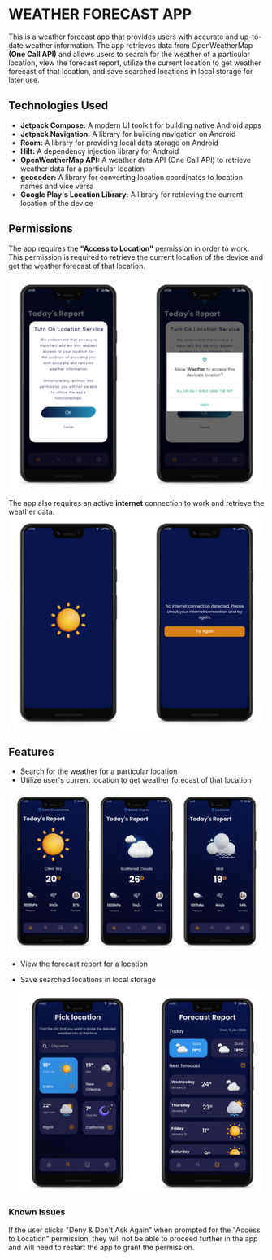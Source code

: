 # WEATHER FORECAST APP
This is a weather forecast app that provides users with accurate and up-to-date weather information. The app retrieves data from OpenWeatherMap **(One Call API)** and allows users to search for the weather of a particular location, view the forecast report, utilize the current location to get weather forecast of that location, and save searched locations in local storage for later use.

## Technologies Used
* **Jetpack Compose:** A modern UI toolkit for building native Android apps
* **Jetpack Navigation:** A library for building navigation on Android
* **Room:** A library for providing local data storage on Android
* **Hilt:** A dependency injection library for Android
* **OpenWeatherMap API:** A weather data API (One Call API) to retrieve weather data for a particular location
* **geocoder:** A library for converting location coordinates to location names and vice versa
* **Google Play's Location Library:** A library for retrieving the current location of the device

## Permissions
The app requires the **"Access to Location"** permission in order to work. This permission is required to retrieve the current location of the device and get the weather forecast of that location.


<img src = "images/1.png" alt = "Permissions">

The app also requires an active **internet** connection to work and retrieve the weather data.
<img src = "images/2.png" alt = " Network">

## Features
* Search for the weather for a particular location
* Utilize user's current location to get weather forecast of that location
  
<img src = "images/3.png" alt = "Weather">


* View the forecast report for a location
* Save searched locations in local storage
  

  <img src = "images/4.png" alt = "Search and Forecast report image">


### Known Issues
If the user clicks "Deny & Don't Ask Again" when prompted for the "Access to Location" permission, they will not be able to proceed further in the app and will need to restart the app to grant the permission.